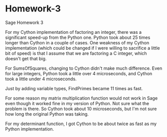 Homework-3
==========

Sage Homework 3

For my Cython implementation of factoring an integer, there was a significant speed-up from the Python one.
Python took about 25 times longer than Cython in a couple of cases.
One weakness of my Cython implementation (which could be changed if I were willing to sacrifice a little bit of speed) 
is that I assume that we are factoring a C integer, which doesn't get that big.

For SumsOfSquares, changing to Cython didn't make much difference.
Even for large integers, Python took a little over 4 microseconds, and Cython took a little under 4 microseconds.

Just by adding variable types, FindPrimes became 11 times as fast. 

For some reason my matrix multiplication function would not work in Sage even though it worked fine in my version of Python.
Not sure what the problem is there. So Cython took about 10 microseconds, but I'm not sure how long the original Python was taking.

For my determinant function, I got Cython to be about twice as fast as my Python implementation.
